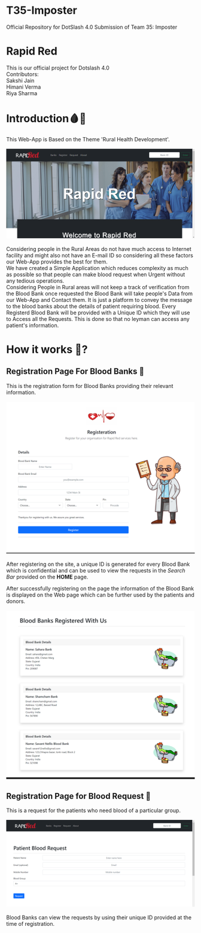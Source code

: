 # T35-Imposter
Official Repository for DotSlash 4.0 Submission of Team 35: Imposter

# Rapid Red 
This is our official project for Dotslash 4.0<br>
Contributors:<br>
Sakshi Jain<br>Himani Verma<br>Riya Sharma
# Introduction:drop_of_blood::hospital:
This Web-App is Based on the Theme 'Rural Health Development'.<br><br>
<img src="refer/home.png">
<br><br>Considering people in the Rural Areas do not have much access to Internet facility and might also not have an E-mail ID so considering all these factors our Web-App provides the best for them.<br>
We have created a Simple Application which reduces complexity as much as possible so that people can make blood request when Urgent without any tedious operations.<br>
Considering People in Rural areas will not keep a track of verification from the Blood Bank once requested the Blood Bank will take people's Data from our Web-App and Contact them. It is just a platform to convey the message to the blood banks about the details of patient requiring blood.
Every Registerd Blood Bank will be provided with a Unique ID which they will use to Access all the Requests. This is done so that no leyman can access any patient's information. <br>

# How it works :thinking:?
## Registration Page For Blood Banks :pencil:
This is the registration form for Blood Banks providing their relevant information.<br><br>
<img src="refer/register.png">
<br><br>After registering on the site, a unique ID is generated for every Blood Bank which is confidential and can be used to view the requests in the _Search Bar_ provided on the __HOME__ page.<br>

After successfully registering on the page the information of the Blood Bank is displayed on the Web page which can be further used by the patients and donors.<br><br>
<img src="refer/banksRegistered.png"><br>

## Registration Page for Blood Request :pencil:
This is a request for the patients who need blood of a particular group.<br><br>
<img src="refer/patientForm.png">
<br><br>Blood Banks can view the requests by using their unique ID provided at the time of registration.<br><br>


